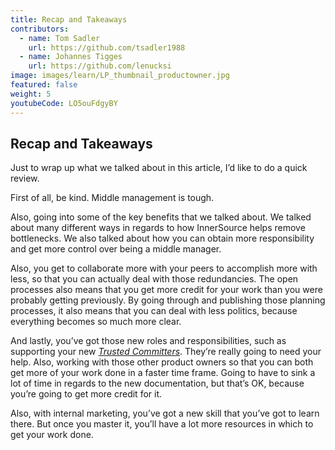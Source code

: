```yaml
---
title: Recap and Takeaways
contributors:
  - name: Tom Sadler
    url: https://github.com/tsadler1988
  - name: Johannes Tigges
    url: https://github.com/lenucksi
image: images/learn/LP_thumbnail_productowner.jpg
featured: false
weight: 5
youtubeCode: LO5ouFdgyBY
---
```

<div class="sect1">
<h2 id="_recap_and_takeaways">Recap and Takeaways</h2>
<div class="sectionbody">
<div class="paragraph">
<p>Just to wrap up what we talked about in this article, I&#8217;d like to do a quick review.</p>
</div>
<div class="paragraph">
<p>First of all, be kind. Middle management is tough.</p>
</div>
<div class="paragraph">
<p>Also, going into some of the key benefits that we talked about.
We talked about many different ways in regards to how InnerSource helps remove bottlenecks.
We also talked about how you can obtain more responsibility and get more control over being a middle manager.</p>
</div>
<div class="paragraph">
<p>Also, you get to collaborate more with your peers to accomplish more with less, so that you can actually deal with those redundancies.
The open processes also means that you get more credit for your work than you were probably getting previously.
By going through and publishing those planning processes, it also means that you can deal with less politics, because everything becomes so much more clear.</p>
</div>
<div class="paragraph">
<p>And lastly, you&#8217;ve got those new roles and responsibilities, such as supporting your new <a href="https://innersourcecommons.org/resources/learningpath/trusted-committer/index"><em>Trusted Committers</em></a>.
They&#8217;re really going to need your help.
Also, working with those other product owners so that you can both get more of your work done in a faster time frame.
Going to have to sink a lot of time in regards to the new documentation, but that&#8217;s OK, because you&#8217;re going to get more credit for it.</p>
</div>
<div class="paragraph">
<p>Also, with internal marketing, you&#8217;ve got a new skill that you&#8217;ve got to learn there.
But once you master it, you&#8217;ll have a lot more resources in which to get your work done.</p>
</div>
</div>
</div>
<!--- This file autogenerated from https://github.com/InnerSourceCommons/InnerSourceLearningPath/blob/master/scripts/generate_new_site_learning_path_markdown.js -->